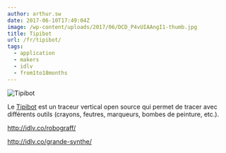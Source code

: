 ```yaml
---
author: arthur.sw
date: 2017-06-10T17:49:04Z
image: /wp-content/uploads/2017/06/DCD_P4vUIAAngI1-thumb.jpg
title: Tipibot
url: /fr/tipibot/
tags:
  - application
  - makers
  - idlv
  - from1to18months
---
```


![Tipibot](/wp-content/uploads/2017/06/DCD_P4vUIAAngI1.jpg)

Le [Tipibot](http://idlv.co/tipibot/) est un traceur vertical open source qui permet de tracer avec différents outils (crayons, feutres, marqueurs, bombes de peinture, etc.).

http://idlv.co/robograff/

http://idlv.co/grande-synthe/
